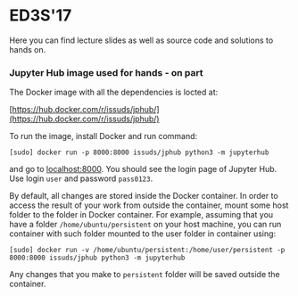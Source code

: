 # ED3S'17

Here you can find lecture slides as well as source code and solutions to hands on.

### Jupyter Hub image used for hands - on part

The Docker image with all the dependencies is locted at:

[https://hub.docker.com/r/issuds/jphub/](https://hub.docker.com/r/issuds/jphub/)

To run the image, install Docker and run command:

`[sudo] docker run -p 8000:8000 issuds/jphub python3 -m jupyterhub`

and go to [localhost:8000](localhost:8000). You should see the login page of Jupyter Hub.
Use login `user` and password `pass0123`.

By default, all changes are stored inside the Docker container. In order to access the 
result of your work from outside the container, mount some host folder to the folder in
Docker container. For example, assuming that you have a folder `/home/ubuntu/persistent`
on your host machine, you can run container with such folder mounted to the user folder
in container using:

`[sudo] docker run -v /home/ubuntu/persistent:/home/user/persistent -p 8000:8000 issuds/jphub python3 -m jupyterhub`

Any changes that you make to `persistent` folder will be saved outside the container.
